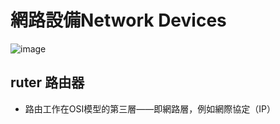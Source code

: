 # 網路設備Network Devices
![image](https://user-images.githubusercontent.com/90738394/138015854-b2fe071c-cdf2-4a18-8430-50c8e04b68eb.png)
## ruter 路由器
- 路由工作在OSI模型的第三層——即網路層，例如網際協定（IP）

